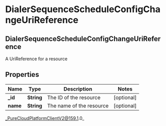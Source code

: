 # DialerSequenceScheduleConfigChangeUriReference

## DialerSequenceScheduleConfigChangeUriReference
A UriReference for a resource

## Properties

|Name | Type | Description | Notes|
|------------ | ------------- | ------------- | -------------|
| **_id** | **String** | The ID of the resource | [optional] |
| **name** | **String** | The name of the resource | [optional] |



_PureCloudPlatformClientV2@159.1.0_

